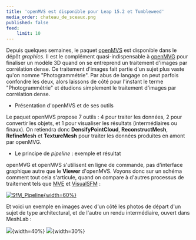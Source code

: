 ```yaml
---
title: 'openMVS est disponible pour Leap 15.2 et Tumbleweed'
media_order: chateau_de_sceaux.png
published: false
feed:
    limit: 10
---
```


Depuis quelques semaines, le paquet [openMVS](https://cdcseacave.github.io/openMVS/) est disponible dans le dépôt _graphics_. Il est le complément quasi-indispensable à [openMVG](http://imagine.enpc.fr/~moulonp/openMVG/) pour finaliser un modèle 3D quand on se entreprend un traitement d'images par corrélation dense. Ce traitement d'images fait partie d'un sujet plus vaste qu'on nomme "Photogrammétrie". Par abus de langage on peut parfois confondre les deux, alors laissons de côté pour l'instant le terme "Photogrammétrie" et étudions simplement le traitement d'images par corrélation dense.

* Présentation d'openMVS et de ses outils

Le paquet openMVS propose 7 outils : 4 pour traiter les données, 2 pour convertir les objets, et 1 pour visualiser les résultats (intermédiaires ou finaux). On retiendra donc **DensifyPointCloud**, **ReconstructMesh**, **RefineMesh** et **TextureMesh** pour traiter les données produites en amont par openMVG.

* Le principe de _pipeline_ : exemple et résultat

openMVG et openMVS s'utilisent en ligne de commande, pas d'interface graphique autre que le **Viewer** d'openMVS. Voyons donc sur un schéma comment tout cela s'articule, quand on compare à d'autres processus de traitement tels que [MVE](https://www.gcc.tu-darmstadt.de/home/proj/mve/) et [VisualSFM](http://ccwu.me/vsfm/) :

[![SfM_Pipeline](http://epysod12.free.fr/Alionet/openMVS/SfM_Pipeline.png){width=60%}](http://epysod12.free.fr/Alionet/openMVS/SfM_Pipeline.png)

Et voici un exemple en images avec d'un côté les photos de départ d'un sujet de type architectural, et de l'autre un rendu intermédiaire, ouvert dans MeshLab :

![](http://imagine.enpc.fr/~moulonp/openMVG/SfM_Images/input_images.jpg){width=40%}
![](http://imagine.enpc.fr/~moulonp/openMVG/SfM_Images/dense_Front.jpg){width=30%}
